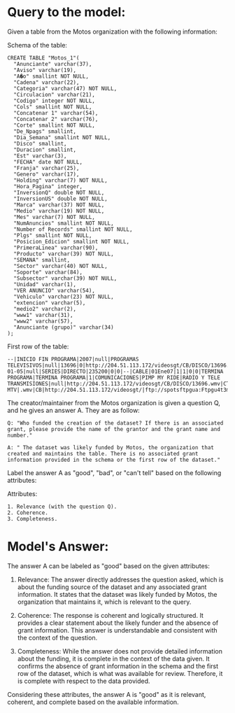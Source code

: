 # Query to the model:
Given a table from the Motos organization with the following information:

Schema of the table:
```
CREATE TABLE "Motos_1"(
  "Anunciante" varchar(37),
  "Aviso" varchar(19),
  "A�o" smallint NOT NULL,
  "Cadena" varchar(22),
  "Categoria" varchar(47) NOT NULL,
  "Circulacion" varchar(21),
  "Codigo" integer NOT NULL,
  "Cols" smallint NOT NULL,
  "Concatenar 1" varchar(54),
  "Concatenar 2" varchar(76),
  "Corte" smallint NOT NULL,
  "De_Npags" smallint,
  "Dia_Semana" smallint NOT NULL,
  "Disco" smallint,
  "Duracion" smallint,
  "Est" varchar(3),
  "FECHA" date NOT NULL,
  "Franja" varchar(25),
  "Genero" varchar(17),
  "Holding" varchar(7) NOT NULL,
  "Hora_Pagina" integer,
  "InversionQ" double NOT NULL,
  "InversionUS" double NOT NULL,
  "Marca" varchar(37) NOT NULL,
  "Medio" varchar(19) NOT NULL,
  "Mes" varchar(7) NOT NULL,
  "NumAnuncios" smallint NOT NULL,
  "Number of Records" smallint NOT NULL,
  "Plgs" smallint NOT NULL,
  "Posicion_Edicion" smallint NOT NULL,
  "PrimeraLinea" varchar(90),
  "Producto" varchar(39) NOT NULL,
  "SEMANA" smallint,
  "Sector" varchar(40) NOT NULL,
  "Soporte" varchar(84),
  "Subsector" varchar(39) NOT NULL,
  "Unidad" varchar(1),
  "VER ANUNCIO" varchar(54),
  "Vehiculo" varchar(23) NOT NULL,
  "extencion" varchar(5),
  "medio2" varchar(2),
  "www1" varchar(31),
  "www2" varchar(57),
  "Anunciante (grupo)" varchar(34)
);
```

First row of the table:
```
--|INICIO FIN PROGRAMA|2007|null|PROGRAMAS TELEVISIVOS|null|13696|0|http://204.51.113.172/videosgt/CB/DISCO/13696.wmv|ftp://spotsftpgua:Ftpgu4t3m4l4@181.48.50.21/TV_GUA//DISCO/13696.wmv|0|0|5|null|0|null|2007-01-05|null|SERIES|DIRECTO|235200|0|0|--|CABLE|01Ene07|1|1|0|0|TERMINA PROGRAMA|TERMINA PROGRAMA|1|COMUNICACIONES|PIMP MY RIDE|RADIO Y TELE TRANSMISIONES|null|http://204.51.113.172/videosgt/CB/DISCO/13696.wmv|CT- MTV|.wmv|CB|http://204.51.113.172/videosgt/|ftp://spotsftpgua:Ftpgu4t3m4l4@181.48.50.21/TV_GUA/|null
```

The creator/maintainer from the Motos organization is given a question Q, and he gives an answer A. They are as follow:

```
Q: "Who funded the creation of the dataset? If there is an associated grant, please provide the name of the grantor and the grant name and number."

A: " The dataset was likely funded by Motos, the organization that created and maintains the table. There is no associated grant information provided in the schema or the first row of the dataset."
```

Label the answer A as "good", "bad", or "can't tell" based on the following attributes:

Attributes:
```
1. Relevance (with the question Q).
2. Coherence.
3. Completeness.
```

# Model's Answer:

The answer A can be labeled as "good" based on the given attributes:

1. Relevance: The answer directly addresses the question asked, which is about the funding source of the dataset and any associated grant information. It states that the dataset was likely funded by Motos, the organization that maintains it, which is relevant to the query.

2. Coherence: The response is coherent and logically structured. It provides a clear statement about the likely funder and the absence of grant information. This answer is understandable and consistent with the context of the question.

3. Completeness: While the answer does not provide detailed information about the funding, it is complete in the context of the data given. It confirms the absence of grant information in the schema and the first row of the dataset, which is what was available for review. Therefore, it is complete with respect to the data provided.

Considering these attributes, the answer A is "good" as it is relevant, coherent, and complete based on the available information.
